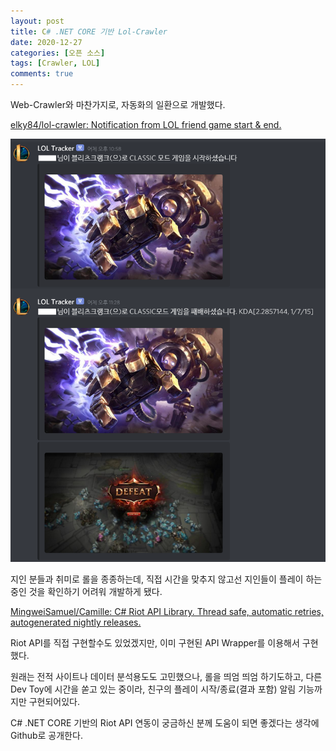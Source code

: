 ```yaml
---
layout: post
title: C# .NET CORE 기반 Lol-Crawler
date: 2020-12-27
categories: [오픈 소스]
tags: [Crawler, LOL]
comments: true
---
```


Web-Crawler와 마찬가지로, 자동화의 일환으로 개발했다.

[elky84/lol-crawler: Notification from LOL friend game start & end.](https://github.com/elky84/lol-crawler)

![lol-crawler](/img/2020/lol-crawler.png)

지인 분들과 취미로 롤을 종종하는데, 직접 시간을 맞추지 않고선 지인들이 플레이 하는 중인 것을 확인하기 어려워 개발하게 됐다.

[MingweiSamuel/Camille: C# Riot API Library. Thread safe, automatic retries, autogenerated nightly releases.](https://github.com/MingweiSamuel/Camille)

Riot API를 직접 구현할수도 있었겠지만, 이미 구현된 API Wrapper를 이용해서 구현했다.

원래는 전적 사이트나 데이터 분석용도도 고민했으나, 롤을 띄엄 띄엄 하기도하고, 다른 Dev Toy에 시간을 쏟고 있는 중이라, 친구의 플레이 시작/종료(결과 포함) 알림 기능까지만 구현되어있다.

C# .NET CORE 기반의 Riot API 연동이 궁금하신 분께 도움이 되면 좋겠다는 생각에 Github로 공개한다.

